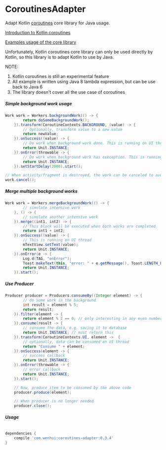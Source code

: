 # CoroutinesAdapter
Adapt Kotlin [coroutines](https://github.com/Kotlin/kotlinx.coroutines) core library for Java usage.

[Introduction to Kotlin coroutines](https://kotlinlang.org/docs/reference/coroutines.html)

[Examples usage of the core library](https://github.com/Kotlin/kotlinx.coroutines/blob/master/coroutines-guide.md)

Unfortunately, Kotlin coroutines core library can only be used directly by Kotlin, so this library is to adapt Kotlin to use by Java.

NOTE:
1. Kotlin coroutines is still an experimental feature
2. All example is written using Java 8 lambda expression, but can be use back to Java 6
3. The library doesn't cover all the use case of coroutines

##### Simple background work usage

```Java
Work work = Workers.backgroundWork(() -> {
        return doSomeBackgroundWork();
    }).transform(CoroutineContexts.BACKGROUND, (value) -> {
        // Optionally, transform value to a new value
        return newValue;
    }).onSuccess((value) -> {
        // Do work when background work done. This is running on UI thread
        return Unit.INSTANCE;
    }).onError(throwable -> {
        // Do work when background work has exeception. This is running on UI thread
        return Unit.INSTANCE;
    }).setStartDelay(2000).start();

// When activity/fragment is destroyed, the work can be canceled to avoid memory leak
work.cancel();

```

##### Merge multiple background works

```Java
Work work = Workers.mergeBackgroundWork(() -> {
        // simulate intensive work
    }, () -> {
        // simulate another intensive work
    }).merge((int1, int2) -> {
        // This block will be executed when both works are completed
        return int1 + int2;
    }).onSuccess((value) -> {
        // This is running on UI thread
        mTextView.setText(value);
        return Unit.INSTANCE;
    }).onError(e -> {
        Log.d(TAG, "onError");
        Toast.makeText(this, "error: " + e.getMessage(), Toast.LENGTH_LONG).show();
        return Unit.INSTANCE;
    }).start();

```

##### Use Producer

```Java
Producer producer = Producers.consumeBy((Integer element) -> {
        // do some work in the background
        int result = element % 5;
        return result;
    }).filter(element -> {
        return element % 2 == 0; // only interesting in any even numbers
    }).consume(result -> {
        // consume the data, e.g. saving it to database
        return Unit.INSTANCE; // must return this
    }).transform(CoroutineContexts.UI, element ->  {
        // optionally, data can be consumed on UI thread
        return "Consume " + element;
    }).onSuccess(element -> {
        // success callback
        return Unit.INSTANCE;
    }).onError(throwable -> {
        // error callback
        return Unit.INSTANCE;
    }).start();

    // Now, produce item to be consumed by the above code
    producer.produce(element);

    // When producer is no longer needed
    producer.close();
```

##### Usage
```Groovy

dependencies {
    compile 'com.wenhui:coroutines-adapter:0.3.4'
}

```